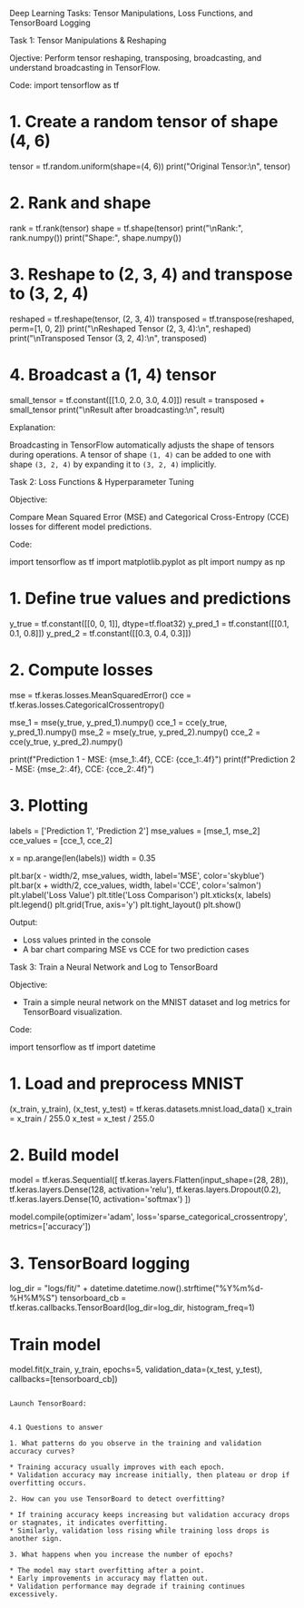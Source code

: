 Deep Learning Tasks: Tensor Manipulations, Loss Functions, and TensorBoard Logging

Task 1: Tensor Manipulations & Reshaping

Ojective:
Perform tensor reshaping, transposing, broadcasting, and understand broadcasting in TensorFlow.

Code:
import tensorflow as tf

# 1. Create a random tensor of shape (4, 6)
tensor = tf.random.uniform(shape=(4, 6))
print("Original Tensor:\n", tensor)

# 2. Rank and shape
rank = tf.rank(tensor)
shape = tf.shape(tensor)
print("\nRank:", rank.numpy())
print("Shape:", shape.numpy())

# 3. Reshape to (2, 3, 4) and transpose to (3, 2, 4)
reshaped = tf.reshape(tensor, (2, 3, 4))
transposed = tf.transpose(reshaped, perm=[1, 0, 2])
print("\nReshaped Tensor (2, 3, 4):\n", reshaped)
print("\nTransposed Tensor (3, 2, 4):\n", transposed)

# 4. Broadcast a (1, 4) tensor
small_tensor = tf.constant([[1.0, 2.0, 3.0, 4.0]])
result = transposed + small_tensor
print("\nResult after broadcasting:\n", result)

Explanation:

Broadcasting in TensorFlow automatically adjusts the shape of tensors during operations. A tensor of shape `(1, 4)` can be added to one with shape `(3, 2, 4)` by expanding it to `(3, 2, 4)` implicitly.

Task 2: Loss Functions & Hyperparameter Tuning

Objective:

Compare Mean Squared Error (MSE) and Categorical Cross-Entropy (CCE) losses for different model predictions.

Code:

import tensorflow as tf
import matplotlib.pyplot as plt
import numpy as np

# 1. Define true values and predictions
y_true = tf.constant([[0, 0, 1]], dtype=tf.float32)
y_pred_1 = tf.constant([[0.1, 0.1, 0.8]])
y_pred_2 = tf.constant([[0.3, 0.4, 0.3]])

# 2. Compute losses
mse = tf.keras.losses.MeanSquaredError()
cce = tf.keras.losses.CategoricalCrossentropy()

mse_1 = mse(y_true, y_pred_1).numpy()
cce_1 = cce(y_true, y_pred_1).numpy()
mse_2 = mse(y_true, y_pred_2).numpy()
cce_2 = cce(y_true, y_pred_2).numpy()

print(f"Prediction 1 - MSE: {mse_1:.4f}, CCE: {cce_1:.4f}")
print(f"Prediction 2 - MSE: {mse_2:.4f}, CCE: {cce_2:.4f}")

# 3. Plotting
labels = ['Prediction 1', 'Prediction 2']
mse_values = [mse_1, mse_2]
cce_values = [cce_1, cce_2]

x = np.arange(len(labels))
width = 0.35

plt.bar(x - width/2, mse_values, width, label='MSE', color='skyblue')
plt.bar(x + width/2, cce_values, width, label='CCE', color='salmon')
plt.ylabel('Loss Value')
plt.title('Loss Comparison')
plt.xticks(x, labels)
plt.legend()
plt.grid(True, axis='y')
plt.tight_layout()
plt.show()

Output:

* Loss values printed in the console
* A bar chart comparing MSE vs CCE for two prediction cases


Task 3: Train a Neural Network and Log to TensorBoard

Objective:

* Train a simple neural network on the MNIST dataset and log metrics for TensorBoard visualization.

Code:

import tensorflow as tf
import datetime

# 1. Load and preprocess MNIST
(x_train, y_train), (x_test, y_test) = tf.keras.datasets.mnist.load_data()
x_train = x_train / 255.0
x_test = x_test / 255.0

# 2. Build model
model = tf.keras.Sequential([
    tf.keras.layers.Flatten(input_shape=(28, 28)),
    tf.keras.layers.Dense(128, activation='relu'),
    tf.keras.layers.Dropout(0.2),
    tf.keras.layers.Dense(10, activation='softmax')
])

model.compile(optimizer='adam',
              loss='sparse_categorical_crossentropy',
              metrics=['accuracy'])

# 3. TensorBoard logging
log_dir = "logs/fit/" + datetime.datetime.now().strftime("%Y%m%d-%H%M%S")
tensorboard_cb = tf.keras.callbacks.TensorBoard(log_dir=log_dir, histogram_freq=1)

# Train model
model.fit(x_train, y_train, epochs=5,
          validation_data=(x_test, y_test),
          callbacks=[tensorboard_cb])
```

Launch TensorBoard:


4.1 Questions to answer

1. What patterns do you observe in the training and validation accuracy curves?

* Training accuracy usually improves with each epoch.
* Validation accuracy may increase initially, then plateau or drop if overfitting occurs.

2. How can you use TensorBoard to detect overfitting?

* If training accuracy keeps increasing but validation accuracy drops or stagnates, it indicates overfitting.
* Similarly, validation loss rising while training loss drops is another sign.

3. What happens when you increase the number of epochs?

* The model may start overfitting after a point.
* Early improvements in accuracy may flatten out.
* Validation performance may degrade if training continues excessively.

